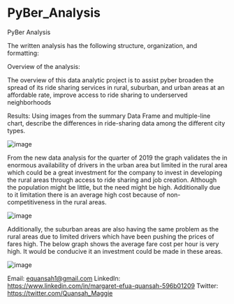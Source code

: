 # PyBer_Analysis
 PyBer Analysis

The written analysis has the following structure, organization, and formatting:

Overview of the analysis: 

The overview of this data analytic project is to assist pyber broaden the spread of its ride sharing services in rural, suburban, and urban areas at an affordable rate, improve access to ride sharing to underserved neighborhoods


Results: Using images from the summary Data Frame and multiple-line chart, describe the differences in ride-sharing data among the different city types.

 
![image](https://user-images.githubusercontent.com/90292072/188041885-f58b7480-8138-4e2e-a532-acd9f078a6b1.png)




From the new data analysis for the quarter of 2019 the graph validates the in enormous availability of drivers in the urban area but limited in the rural area which could be a great investment for the company to invest in developing the rural areas through access to ride sharing and job creation. Although the population might be little, but the need might be high. Additionally due to it limitation there is an average high cost because of non-competitiveness in the rural areas.
 
![image](https://user-images.githubusercontent.com/90292072/188041827-30857e33-3e9c-4b07-8a79-b42b9f822063.png)

 



Additionally, the suburban areas are also having the same problem as the rural areas due to limited drivers which have been pushing the prices of fares high. The below graph shows the average fare cost per hour is very high. It would be conducive it an investment could be made in these areas. 

![image](https://user-images.githubusercontent.com/90292072/188041690-2e753895-cd74-49b3-9b1d-b9ab7862626f.png)

 










Email: equansah1@gmail.com
LinkedIn: https://www.linkedin.com/in/margaret-efua-quansah-596b01209 
Twitter: https://twitter.com/Quansah_Maggie
